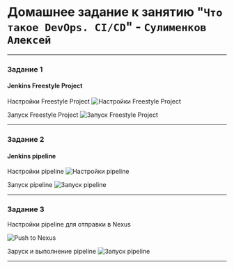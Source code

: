 # Домашнее задание к занятию "`Что такое DevOps. СI/СD`" - `Сулименков Алексей`

---

### Задание 1

#### Jenkins Freestyle Project

Настройки Freestyle Project
![Настройки Freestyle Project](https://github.com/biparasite/8-02HW/blob/main/Freestyle%20Project.png)

Запуск Freestyle Project
![Запуск Freestyle Project](https://github.com/biparasite/8-02HW/blob/main/run.png)

---

### Задание 2

#### Jenkins pipeline

Настройки pipeline
![Настройки pipeline](https://github.com/biparasite/8-02HW/blob/main/pipeline.png)

Запуск pipeline
![Запуск pipeline](https://github.com/biparasite/8-02HW/blob/main/pipeline_run.png)

---

### Задание 3

Настройки pipeline для отправки в Nexus

![Push to Nexus](https://github.com/biparasite/8-02HW/blob/main/pipeline_script.png)

Заруск и выполнение pipeline
![Запуск pipeline](https://github.com/biparasite/8-02HW/blob/main/pipeline_nexus.png)

---
